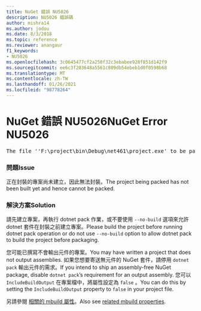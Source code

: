 ```yaml
---
title: NuGet 錯誤 NU5026
description: NU5026 錯誤碼
author: mishra14
ms.author: jodou
ms.date: 8/3/2018
ms.topic: reference
ms.reviewer: anangaur
f1_keywords:
- NU5026
ms.openlocfilehash: 3c0645477cf2a250f32c3ebabee928f851d142f9
ms.sourcegitcommit: ee6c3f203648a5561c809db54ebeb1d0f0598b68
ms.translationtype: MT
ms.contentlocale: zh-TW
ms.lasthandoff: 01/26/2021
ms.locfileid: "98778264"
---
```

# <a name="nuget-error-nu5026"></a><span data-ttu-id="cf379-103">NuGet 錯誤 NU5026</span><span class="sxs-lookup"><span data-stu-id="cf379-103">NuGet Error NU5026</span></span>
<pre>The file ''F:\project\bin\Debug\net461\project.exe' to be packed was not found on disk.</pre>

### <a name="issue"></a><span data-ttu-id="cf379-104">問題</span><span class="sxs-lookup"><span data-stu-id="cf379-104">Issue</span></span>

<span data-ttu-id="cf379-105">正在封裝的專案尚未建立，因此無法封裝。</span><span class="sxs-lookup"><span data-stu-id="cf379-105">The project being packed has not been built yet and hence cannot be packed.</span></span>


### <a name="solution"></a><span data-ttu-id="cf379-106">解決方案</span><span class="sxs-lookup"><span data-stu-id="cf379-106">Solution</span></span>

<span data-ttu-id="cf379-107">請先建立專案，再執行 dotnet pack 作業，或不要使用 `--no-build` 選項來允許 dotnet 套件在封裝之前建立專案。</span><span class="sxs-lookup"><span data-stu-id="cf379-107">Please build the project before running dotnet pack operation or do not use `--no-build` option to allow dotnet pack to build the project before packaging.</span></span>

<span data-ttu-id="cf379-108">您可能已撰寫不會輸出元件的專案。</span><span class="sxs-lookup"><span data-stu-id="cf379-108">You may have written a project that does not output assemblies.</span></span> <span data-ttu-id="cf379-109">如果您想要寄送無元件的 NuGet 套件，請停用 `dotnet pack` 輸出元件的需求。</span><span class="sxs-lookup"><span data-stu-id="cf379-109">If you intend to ship an assembly-free NuGet package, disable `dotnet pack`’s requirement for an output assembly.</span></span> <span data-ttu-id="cf379-110">您可以 `IncludeBuildOutput` 在專案檔中，將屬性設定為 `false` 。</span><span class="sxs-lookup"><span data-stu-id="cf379-110">You can do this by setting the `IncludeBuildOutput` property to `false` in your project file.</span></span>

<span data-ttu-id="cf379-111">另請參閱 [相關的 mbuild 屬性](../msbuild-targets.md#output-assemblies)。</span><span class="sxs-lookup"><span data-stu-id="cf379-111">Also see [related mbuild properties](../msbuild-targets.md#output-assemblies).</span></span>

